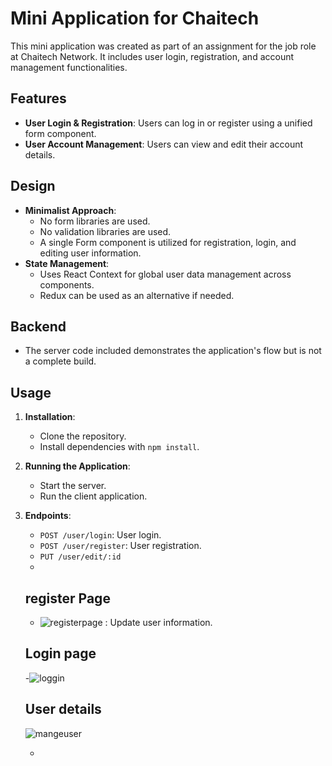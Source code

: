 # Mini Application for Chaitech

This mini application was created as part of an assignment for the job role at Chaitech Network. It includes user login, registration, and account management functionalities.

## Features

- **User Login & Registration**: Users can log in or register using a unified form component.
- **User Account Management**: Users can view and edit their account details.

## Design

- **Minimalist Approach**: 
  - No form libraries are used.
  - No validation libraries are used.
  - A single Form component is utilized for registration, login, and editing user information.
- **State Management**:
  - Uses React Context for global user data management across components.
  - Redux can be used as an alternative if needed.

## Backend

- The server code included demonstrates the application's flow but is not a complete build.

## Usage

1. **Installation**:
   - Clone the repository.
   - Install dependencies with `npm install`.

2. **Running the Application**:
   - Start the server.
   - Run the client application.

3. **Endpoints**:
   - `POST /user/login`: User login.
   - `POST /user/register`: User registration.
   - `PUT /user/edit/:id`
   -
   
   ## register Page
   - ![registerpage](https://github.com/user-attachments/assets/0187ef18-9c98-4163-b924-79f5ed4e78e5)
: Update user information.

   ## Login page
   -![loggin](https://github.com/user-attachments/assets/0fd5482e-d83b-4c31-85b7-124ef2ab1153)

   ## User details  
   ![mangeuser](https://github.com/user-attachments/assets/c316c702-22d9-44b8-9884-e40c4a57ac88)

   - 
